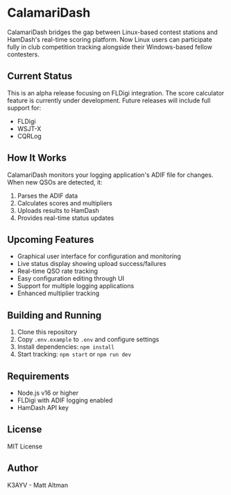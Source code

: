 # CalamariDash

CalamariDash bridges the gap between Linux-based contest stations and HamDash's real-time scoring platform. Now Linux users can participate fully in club competition tracking alongside their Windows-based fellow contesters.

## Current Status
This is an alpha release focusing on FLDigi integration. The score calculator feature is currently under development. Future releases will include full support for:
- FLDigi
- WSJT-X 
- CQRLog

## How It Works
CalamariDash monitors your logging application's ADIF file for changes. When new QSOs are detected, it:
1. Parses the ADIF data
2. Calculates scores and multipliers
3. Uploads results to HamDash
4. Provides real-time status updates

## Upcoming Features
- Graphical user interface for configuration and monitoring
- Live status display showing upload success/failures
- Real-time QSO rate tracking
- Easy configuration editing through UI
- Support for multiple logging applications
- Enhanced multiplier tracking

## Building and Running
1. Clone this repository
2. Copy `.env.example` to `.env` and configure settings
3. Install dependencies: `npm install`
4. Start tracking: `npm start` or `npm run dev`

## Requirements
- Node.js v16 or higher
- FLDigi with ADIF logging enabled
- HamDash API key

## License
MIT License

## Author
K3AYV - Matt Altman
